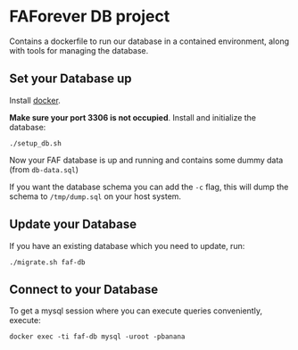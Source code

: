 # FAForever DB project

Contains a dockerfile to run our database in a contained environment, along with tools for managing the database.

## Set your Database up

Install [docker](http://docker.com).

**Make sure your port 3306 is not occupied**. Install and initialize the database:

    ./setup_db.sh

Now your FAF database is up and running and contains some dummy data (from `db-data.sql`)

If you want the database schema you can add the `-c` flag, this will dump the schema to `/tmp/dump.sql` on your host system.

## Update your Database

If you have an existing database which you need to update, run:

    ./migrate.sh faf-db

## Connect to your Database

To get a mysql session where you can execute queries conveniently, execute:

    docker exec -ti faf-db mysql -uroot -pbanana

